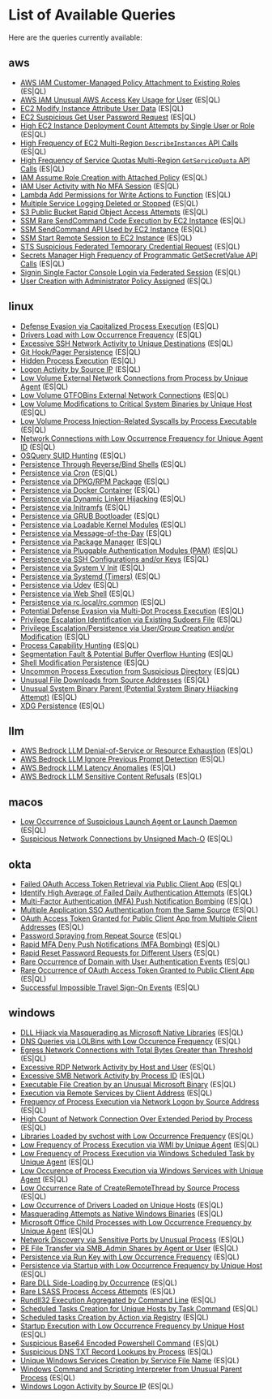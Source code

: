 # List of Available Queries

Here are the queries currently available:


## aws
- [AWS IAM Customer-Managed Policy Attachment to Existing Roles](./aws/docs/iam_customer_managed_policies_attached_to_existing_roles.md) (ES|QL)
- [AWS IAM Unusual AWS Access Key Usage for User](./aws/docs/iam_unusual_access_key_usage_for_user.md) (ES|QL)
- [EC2 Modify Instance Attribute User Data](./aws/docs/ec2_modify_instance_attribute_user_data.md) (ES|QL)
- [EC2 Suspicious Get User Password Request](./aws/docs/ec2_suspicious_get_user_password_request.md) (ES|QL)
- [High EC2 Instance Deployment Count Attempts by Single User or Role](./aws/docs/ec2_high_instance_deployment_count_attempts.md) (ES|QL)
- [High Frequency of EC2 Multi-Region `DescribeInstances` API Calls](./aws/docs/ec2_discovery_multi_region_describe_instance_calls.md) (ES|QL)
- [High Frequency of Service Quotas Multi-Region `GetServiceQuota` API Calls](./aws/docs/servicequotas_discovery_multi_region_get_service_quota_calls.md) (ES|QL)
- [IAM Assume Role Creation with Attached Policy](./aws/docs/iam_assume_role_creation_with_attached_policy.md) (ES|QL)
- [IAM User Activity with No MFA Session](./aws/docs/iam_user_activity_with_no_mfa_session.md) (ES|QL)
- [Lambda Add Permissions for Write Actions to Function](./aws/docs/lambda_add_permissions_for_write_actions_to_function.md) (ES|QL)
- [Multiple Service Logging Deleted or Stopped](./aws/docs/multiple_service_logging_deleted_or_stopped.md) (ES|QL)
- [S3 Public Bucket Rapid Object Access Attempts](./aws/docs/s3_public_bucket_rapid_object_access_attempts.md) (ES|QL)
- [SSM Rare SendCommand Code Execution by EC2 Instance](./aws/docs/ssm_rare_sendcommand_code_execution.md) (ES|QL)
- [SSM SendCommand API Used by EC2 Instance](./aws/docs/ssm_sendcommand_api_used_by_ec2_instance.md) (ES|QL)
- [SSM Start Remote Session to EC2 Instance](./aws/docs/ssm_start_remote_session_to_ec2_instance.md) (ES|QL)
- [STS Suspicious Federated Temporary Credential Request](./aws/docs/sts_suspicious_federated_temporary_credential_request.md) (ES|QL)
- [Secrets Manager High Frequency of Programmatic GetSecretValue API Calls](./aws/docs/secretsmanager_high_frequency_get_secret_value.md) (ES|QL)
- [Signin Single Factor Console Login via Federated Session](./aws/docs/signin_single_factor_console_login_via_federated_session.md) (ES|QL)
- [User Creation with Administrator Policy Assigned](./aws/docs/iam_user_creation_with_administrator_policy_assigned.md) (ES|QL)


## linux
- [Defense Evasion via Capitalized Process Execution](./linux/docs/defense_evasion_via_capitalized_process_execution.md) (ES|QL)
- [Drivers Load with Low Occurrence Frequency](./linux/docs/persistence_via_driver_load_with_low_occurrence_frequency.md) (ES|QL)
- [Excessive SSH Network Activity to Unique Destinations](./linux/docs/excessive_ssh_network_activity_unique_destinations.md) (ES|QL)
- [Git Hook/Pager Persistence](./linux/docs/persistence_via_git_hook_pager.md) (ES|QL)
- [Hidden Process Execution](./linux/docs/defense_evasion_via_hidden_process_execution.md) (ES|QL)
- [Logon Activity by Source IP](./linux/docs/login_activity_by_source_address.md) (ES|QL)
- [Low Volume External Network Connections from Process by Unique Agent](./linux/docs/low_volume_external_network_connections_from_process.md) (ES|QL)
- [Low Volume GTFOBins External Network Connections](./linux/docs/low_volume_gtfobins_external_network_connections.md) (ES|QL)
- [Low Volume Modifications to Critical System Binaries by Unique Host](./linux/docs/low_volume_modifications_to_critical_system_binaries.md) (ES|QL)
- [Low Volume Process Injection-Related Syscalls by Process Executable](./linux/docs/low_volume_process_injection_syscalls_by_executable.md) (ES|QL)
- [Network Connections with Low Occurrence Frequency for Unique Agent ID](./linux/docs/command_and_control_via_network_connections_with_low_occurrence_frequency_for_unique_agents.md) (ES|QL)
- [OSQuery SUID Hunting](./linux/docs/privilege_escalation_via_suid_binaries.md) (ES|QL)
- [Persistence Through Reverse/Bind Shells](./linux/docs/persistence_reverse_bind_shells.md) (ES|QL)
- [Persistence via Cron](./linux/docs/persistence_via_cron.md) (ES|QL)
- [Persistence via DPKG/RPM Package](./linux/docs/persistence_via_rpm_dpkg_installer_packages.md) (ES|QL)
- [Persistence via Docker Container](./linux/docs/persistence_via_malicious_docker_container.md) (ES|QL)
- [Persistence via Dynamic Linker Hijacking](./linux/docs/persistence_via_dynamic_linker_hijacking.md) (ES|QL)
- [Persistence via Initramfs](./linux/docs/persistence_via_initramfs.md) (ES|QL)
- [Persistence via GRUB Bootloader](./linux/docs/persistence_via_grub_bootloader.md) (ES|QL)
- [Persistence via Loadable Kernel Modules](./linux/docs/persistence_via_loadable_kernel_modules.md) (ES|QL)
- [Persistence via Message-of-the-Day](./linux/docs/persistence_via_message_of_the_day.md) (ES|QL)
- [Persistence via Package Manager](./linux/docs/persistence_via_package_manager.md) (ES|QL)
- [Persistence via Pluggable Authentication Modules (PAM)](./linux/docs/persistence_via_pluggable_authentication_module.md) (ES|QL)
- [Persistence via SSH Configurations and/or Keys](./linux/docs/persistence_via_ssh_configurations_and_keys.md) (ES|QL)
- [Persistence via System V Init](./linux/docs/persistence_via_sysv_init.md) (ES|QL)
- [Persistence via Systemd (Timers)](./linux/docs/persistence_via_systemd_timers.md) (ES|QL)
- [Persistence via Udev](./linux/docs/persistence_via_udev.md) (ES|QL)
- [Persistence via Web Shell](./linux/docs/persistence_via_web_shell.md) (ES|QL)
- [Persistence via rc.local/rc.common](./linux/docs/persistence_via_rc_local.md) (ES|QL)
- [Potential Defense Evasion via Multi-Dot Process Execution](./linux/docs/defense_evasion_via_multi_dot_process_execution.md) (ES|QL)
- [Privilege Escalation Identification via Existing Sudoers File](./linux/docs/privilege_escalation_via_existing_sudoers.md) (ES|QL)
- [Privilege Escalation/Persistence via User/Group Creation and/or Modification](./linux/docs/persistence_via_user_group_creation_modification.md) (ES|QL)
- [Process Capability Hunting](./linux/docs/privilege_escalation_via_process_capabilities.md) (ES|QL)
- [Segmentation Fault & Potential Buffer Overflow Hunting](./linux/docs/privilege_escalation_via_segmentation_fault_and_buffer_overflow.md) (ES|QL)
- [Shell Modification Persistence](./linux/docs/persistence_via_shell_modification_persistence.md) (ES|QL)
- [Uncommon Process Execution from Suspicious Directory](./linux/docs/execution_uncommon_process_execution_from_suspicious_directory.md) (ES|QL)
- [Unusual File Downloads from Source Addresses](./linux/docs/command_and_control_via_unusual_file_downloads_from_source_addresses.md) (ES|QL)
- [Unusual System Binary Parent (Potential System Binary Hijacking Attempt)](./linux/docs/persistence_via_unusual_system_binary_parent.md) (ES|QL)
- [XDG Persistence](./linux/docs/persistence_via_xdg_autostart_modifications.md) (ES|QL)


## llm
- [AWS Bedrock LLM Denial-of-Service or Resource Exhaustion](./llm/docs/aws_bedrock_dos_resource_exhaustion_detection.md) (ES|QL)
- [AWS Bedrock LLM Ignore Previous Prompt Detection](./llm/docs/aws_bedrock_ignore_previous_prompt_detection.md) (ES|QL)
- [AWS Bedrock LLM Latency Anomalies](./llm/docs/aws_bedrock_latency_anomalies_detection.md) (ES|QL)
- [AWS Bedrock LLM Sensitive Content Refusals](./llm/docs/aws_bedrock_sensitive_content_refusal_detection.md) (ES|QL)


## macos
- [Low Occurrence of Suspicious Launch Agent or Launch Daemon](./macos/docs/persistence_via_suspicious_launch_agent_or_launch_daemon_with_low_occurrence.md) (ES|QL)
- [Suspicious Network Connections by Unsigned Mach-O](./macos/docs/suspicious_network_connections_by_unsigned_macho.md) (ES|QL)


## okta
- [Failed OAuth Access Token Retrieval via Public Client App](./okta/docs/defense_evasion_failed_oauth_access_token_retrieval_via_public_client_app.md) (ES|QL)
- [Identify High Average of Failed Daily Authentication Attempts](./okta/docs/initial_access_higher_than_average_failed_authentication.md) (ES|QL)
- [Multi-Factor Authentication (MFA) Push Notification Bombing](./okta/docs/persistence_multi_factor_push_notification_bombing.md) (ES|QL)
- [Multiple Application SSO Authentication from the Same Source](./okta/docs/defense_evasion_multiple_application_sso_authentication_repeat_source.md) (ES|QL)
- [OAuth Access Token Granted for Public Client App from Multiple Client Addresses](./okta/docs/defense_evasion_multiple_client_sources_reported_for_oauth_access_tokens_granted.md) (ES|QL)
- [Password Spraying from Repeat Source](./okta/docs/initial_access_password_spraying_from_repeat_source.md) (ES|QL)
- [Rapid MFA Deny Push Notifications (MFA Bombing)](./okta/docs/credential_access_mfa_bombing_push_notications.md) (ES|QL)
- [Rapid Reset Password Requests for Different Users](./okta/docs/credential_access_rapid_reset_password_requests_for_different_users.md) (ES|QL)
- [Rare Occurrence of Domain with User Authentication Events](./okta/docs/persistence_rare_domain_with_user_authentication.md) (ES|QL)
- [Rare Occurrence of OAuth Access Token Granted to Public Client App](./okta/docs/defense_evasion_rare_oauth_access_token_granted_by_application.md) (ES|QL)
- [Successful Impossible Travel Sign-On Events](./okta/docs/initial_access_impossible_travel_sign_on.md) (ES|QL)


## windows
- [DLL Hijack via Masquerading as Microsoft Native Libraries](./windows/docs/detect_dll_hijack_via_masquerading_as_microsoft_native_libraries.md) (ES|QL)
- [DNS Queries via LOLBins with Low Occurence Frequency](./windows/docs/domain_names_queried_via_lolbins_and_with_low_occurence_frequency.md) (ES|QL)
- [Egress Network Connections with Total Bytes Greater than Threshold](./windows/docs/potential_exfiltration_by_process_total_egress_bytes.md) (ES|QL)
- [Excessive RDP Network Activity by Host and User](./windows/docs/excessive_rdp_network_activity_by_source_host_and_user.md) (ES|QL)
- [Excessive SMB Network Activity by Process ID](./windows/docs/excessive_smb_network_activity_by_process_id.md) (ES|QL)
- [Executable File Creation by an Unusual Microsoft Binary](./windows/docs/executable_file_creation_by_an_unusual_microsoft_binary.md) (ES|QL)
- [Execution via Remote Services by Client Address](./windows/docs/execution_via_remote_services_by_client_address.md) (ES|QL)
- [Frequency of Process Execution via Network Logon by Source Address](./windows/docs/execution_via_network_logon_by_occurrence_frequency_by_top_source_ip.md) (ES|QL)
- [High Count of Network Connection Over Extended Period by Process](./windows/docs/high_count_of_network_connection_over_extended_period_by_process.md) (ES|QL)
- [Libraries Loaded by svchost with Low Occurrence Frequency](./windows/docs/libraries_loaded_by_svchost_with_low_occurrence_frequency.md) (ES|QL)
- [Low Frequency of Process Execution via WMI by Unique Agent](./windows/docs/execution_via_windows_management_instrumentation_by_occurrence_frequency_by_unique_agent.md) (ES|QL)
- [Low Frequency of Process Execution via Windows Scheduled Task by Unique Agent](./windows/docs/execution_via_windows_scheduled_task_with_low_occurrence_frequency.md) (ES|QL)
- [Low Occurence of Process Execution via Windows Services with Unique Agent](./windows/docs/execution_via_windows_services_with_low_occurrence_frequency.md) (ES|QL)
- [Low Occurrence Rate of CreateRemoteThread by Source Process](./windows/docs/createremotethread_by_source_process_with_low_occurrence.md) (ES|QL)
- [Low Occurrence of Drivers Loaded on Unique Hosts](./windows/docs/drivers_load_with_low_occurrence_frequency.md) (ES|QL)
- [Masquerading Attempts as Native Windows Binaries](./windows/docs/detect_masquerading_attempts_as_native_windows_binaries.md) (ES|QL)
- [Microsoft Office Child Processes with Low Occurrence Frequency by Unique Agent](./windows/docs/microsoft_office_child_processes_with_low_occurrence_frequency.md) (ES|QL)
- [Network Discovery via Sensitive Ports by Unusual Process](./windows/docs/network_discovery_via_sensitive_ports_by_unusual_process.md) (ES|QL)
- [PE File Transfer via SMB_Admin Shares by Agent or User](./windows/docs/pe_file_transfer_via_smb_admin_shares_by_agent.md) (ES|QL)
- [Persistence via Run Key with Low Occurrence Frequency](./windows/docs/persistence_via_run_key_with_low_occurrence_frequency.md) (ES|QL)
- [Persistence via Startup with Low Occurrence Frequency by Unique Host](./windows/docs/persistence_via_startup_with_low_occurrence_frequency.md) (ES|QL)
- [Rare DLL Side-Loading by Occurrence](./windows/docs/detect_rare_dll_sideload_by_occurrence.md) (ES|QL)
- [Rare LSASS Process Access Attempts](./windows/docs/detect_rare_lsass_process_access_attempts.md) (ES|QL)
- [Rundll32 Execution Aggregated by Command Line](./windows/docs/rundll32_execution_aggregated_by_cmdline.md) (ES|QL)
- [Scheduled Tasks Creation for Unique Hosts by Task Command](./windows/docs/scheduled_tasks_creation_for_unique_hosts_by_task_command.md) (ES|QL)
- [Scheduled tasks Creation by Action via Registry](./windows/docs/scheduled_task_creation_by_action_via_registry.md) (ES|QL)
- [Startup Execution with Low Occurrence Frequency by Unique Host](./windows/docs/execution_via_startup_with_low_occurrence_frequency.md) (ES|QL)
- [Suspicious Base64 Encoded Powershell Command](./windows/docs/suspicious_base64_encoded_powershell_commands.md) (ES|QL)
- [Suspicious DNS TXT Record Lookups by Process](./windows/docs/suspicious_dns_txt_record_lookups_by_process.md) (ES|QL)
- [Unique Windows Services Creation by Service File Name](./windows/docs/unique_windows_services_creation_by_servicefilename.md) (ES|QL)
- [Windows Command and Scripting Interpreter from Unusual Parent Process](./windows/docs/windows_command_and_scripting_interpreter_from_unusual_parent.md) (ES|QL)
- [Windows Logon Activity by Source IP](./windows/docs/windows_logon_activity_by_source_ip.md) (ES|QL)
